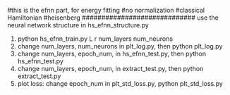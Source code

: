 #this is the efnn part, for energy fitting
#no normalization
#classical Hamiltonian
#heisenberg
#############################
use the neural network structure in hs_efnn_structure.py
1. python hs_efnn_train.py L r  num_layers num_neurons
2. change num_layers, num_neurons in plt_log.py, then
    python plt_log.py
3. change num_layers, epoch_num, in hs_efnn_test.py, then
    python hs_efnn_test.py
4. change num_layers, epoch_num,  in extract_test.py, then
   python extract_test.py
5. plot loss: change epoch_num in plt_std_loss.py, 
    python plt_std_loss.py
